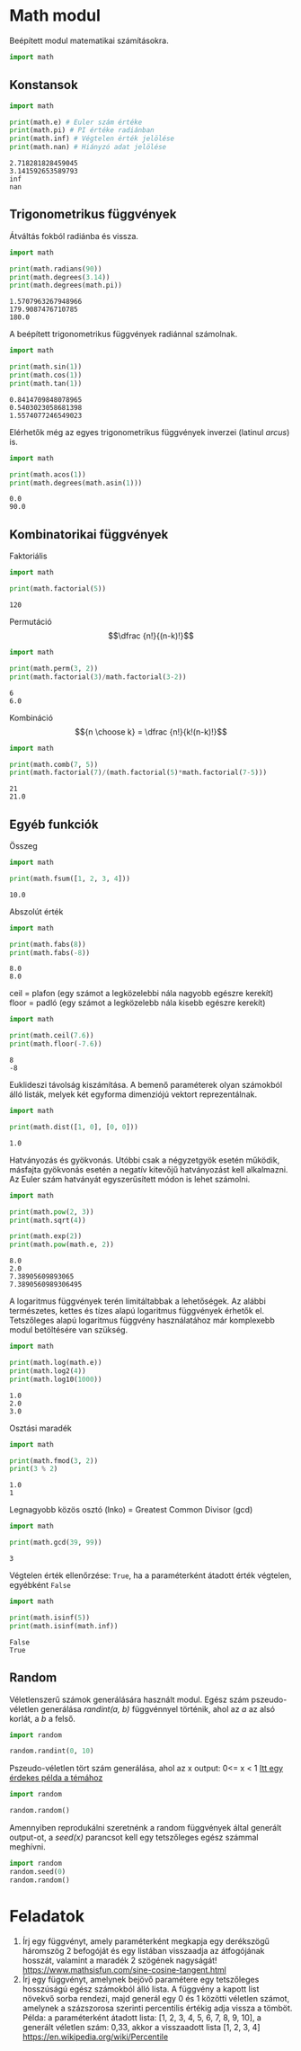 # Math modul
Beépített modul matematikai számításokra. 
```python
import math
```

## Konstansok
```python
import math

print(math.e) # Euler szám értéke
print(math.pi) # PI értéke radiánban
print(math.inf) # Végtelen érték jelölése
print(math.nan) # Hiányzó adat jelölése
```
```
2.718281828459045
3.141592653589793
inf
nan
```

## Trigonometrikus függvények
Átváltás fokból radiánba és vissza.
```python
import math

print(math.radians(90))
print(math.degrees(3.14))
print(math.degrees(math.pi))
```
```
1.5707963267948966
179.9087476710785
180.0
```
A beépített trigonometrikus függvények radiánnal számolnak.
```python
import math

print(math.sin(1))
print(math.cos(1))
print(math.tan(1))
```
```
0.8414709848078965
0.5403023058681398
1.5574077246549023
```
Elérhetők még az egyes trigonometrikus függvények inverzei (latinul *arcus*) is.
```python
import math

print(math.acos(1))
print(math.degrees(math.asin(1)))
```
```
0.0
90.0
```

## Kombinatorikai függvények
Faktoriális
```python
import math

print(math.factorial(5))
```
```
120
```
Permutáció
$$\dfrac {n!}{(n-k)!}$$
```python
import math

print(math.perm(3, 2))
print(math.factorial(3)/math.factorial(3-2))
```
```
6
6.0
```
Kombináció
$${n \choose k} = \dfrac {n!}{k!(n-k)!}$$
```python
import math

print(math.comb(7, 5))
print(math.factorial(7)/(math.factorial(5)*math.factorial(7-5)))
```
```
21
21.0
```
## Egyéb funkciók
Összeg
```python
import math

print(math.fsum([1, 2, 3, 4]))
```
```
10.0
```

Abszolút érték
```python
import math

print(math.fabs(8))
print(math.fabs(-8))
```
```
8.0
8.0
```
ceil = plafon (egy számot a legközelebbi nála nagyobb egészre kerekít)
floor = padló (egy számot a legközelebb nála kisebb egészre kerekít)
```python
import math

print(math.ceil(7.6))
print(math.floor(-7.6))
```
```
8
-8
```

Euklideszi távolság kiszámítása. A bemenő paraméterek olyan számokból álló listák, melyek két egyforma dimenziójú vektort reprezentálnak.
```python
import math

print(math.dist([1, 0], [0, 0]))
```
```
1.0
```
Hatványozás és gyökvonás. Utóbbi csak a négyzetgyök esetén működik, másfajta gyökvonás esetén a negatív kitevőjű hatványozást kell alkalmazni.
Az Euler szám hatványát egyszerűsített módon is lehet számolni.
```python
import math

print(math.pow(2, 3))
print(math.sqrt(4))

print(math.exp(2))
print(math.pow(math.e, 2))
```
```
8.0
2.0
7.38905609893065
7.3890560989306495
```
A logaritmus függvények terén limitáltabbak a lehetőségek. Az alábbi természetes, kettes és tízes alapú logaritmus függvények érhetők el. Tetszőleges alapú logaritmus függvény használatához már komplexebb modul betöltésére van szükség.
```python
import math

print(math.log(math.e))
print(math.log2(4))
print(math.log10(1000))
```
```
1.0
2.0
3.0
```
Osztási maradék
```python
import math

print(math.fmod(3, 2))
print(3 % 2)
```
```
1.0
1
```
Legnagyobb közös osztó (lnko) = Greatest Common Divisor (gcd)
```python
import math

print(math.gcd(39, 99))
```
```
3
```
Végtelen érték ellenőrzése: `True`, ha a paraméterként átadott érték végtelen, egyébként `False`
```python
import math

print(math.isinf(5))
print(math.isinf(math.inf))
```
```
False
True
```
## Random
Véletlenszerű számok generálására használt modul. Egész szám pszeudo-véletlen generálása _randint(a, b)_ függvénnyel történik, ahol az _a_ az alsó korlát, a _b_ a felső. 
```python
import random

random.randint(0, 10)
```
Pszeudo-véletlen tört szám generálása, ahol az x output: 0<= x < 1
[Itt egy érdekes példa a témához](https://www.youtube.com/watch?v=1cUUfMeOijg)
```python
import random

random.random()
```
Amennyiben reprodukálni szeretnénk a random függvények által generált output-ot, a _seed(x)_ parancsot kell egy tetszőleges egész számmal meghívni.
```python
import random
random.seed(0)
random.random()
```

# Feladatok
1. Írj egy függvényt, amely paraméterként megkapja egy derékszögű háromszög 2 befogóját és egy listában visszaadja az átfogójának hosszát, valamint a maradék 2 szögének nagyságát! https://www.mathsisfun.com/sine-cosine-tangent.html
2. Írj egy függvényt, amelynek bejövő paramétere egy tetszőleges hosszúságú egész számokból álló lista. A függvény a kapott list növekvő sorba rendezi, majd generál egy 0 és 1 közötti véletlen számot, amelynek a százszorosa szerinti percentilis értékig adja vissza a tömböt. Példa: a paraméterként átadott lista: [1, 2, 3, 4, 5, 6, 7, 8, 9, 10], a generált véletlen szám: 0,33, akkor a visszaadott lista [1, 2, 3, 4] https://en.wikipedia.org/wiki/Percentile